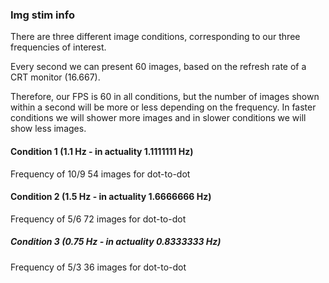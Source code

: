 ### Img stim info
There are three different image conditions, corresponding to our three frequencies of interest.

Every second we can present 60 images, based on the refresh rate of a CRT monitor (16.667).

Therefore, our FPS is 60 in all conditions, but the number of images shown within a second will be
more or less depending on the frequency. In faster conditions we will shower more images and in
slower conditions we will show less images.

#### Condition 1  (1.1 Hz - in actuality 1.1111111 Hz)
Frequency of 10/9
54 images for dot-to-dot

#### Condition 2 (1.5 Hz - in actuality 1.6666666 Hz)
Frequency of 5/6
72 images for dot-to-dot

##### Condition 3 (0.75 Hz - in actuality 0.8333333 Hz)
Frequency of 5/3
36 images for dot-to-dot
